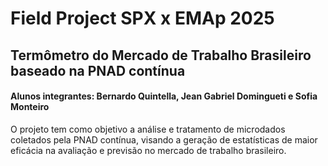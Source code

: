 # Field Project SPX x EMAp 2025
## Termômetro do Mercado de Trabalho Brasileiro baseado na PNAD contínua 

#### Alunos integrantes: Bernardo Quintella, Jean Gabriel Domingueti e Sofia Monteiro

O projeto tem como objetivo a análise e tratamento de microdados coletados pela PNAD contínua, visando a geração de estatísticas de maior eficácia na avaliação e previsão no mercado de trabalho brasileiro.



